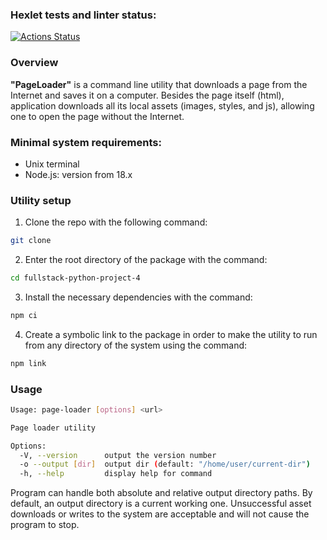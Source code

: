 ### Hexlet tests and linter status:
[![Actions Status](https://github.com/zhukata/fullstack-python-project-4/actions/workflows/hexlet-check.yml/badge.svg)](https://github.com/zhukata/fullstack-python-project-4/actions)

### Overview

**"PageLoader"** is a command line utility that downloads a page from the Internet and saves it on a computer. Besides the page itself (html), application downloads all its local assets (images, styles, and js), allowing one to open the page without the Internet.

### Minimal system requirements:
- Unix terminal
- Node.js: version from 18.x

### Utility setup
1. Clone the repo with the following command:
```bash
git clone 
```
2. Enter the root directory of the package with the command:
```bash
cd fullstack-python-project-4
```
3. Install the necessary dependencies with the command:
```bash
npm ci
```
4. Create a symbolic link to the package in order to make the utility to run from any directory of the system using the command: 
```bash
npm link
```

### Usage
```bash
Usage: page-loader [options] <url>

Page loader utility

Options:
  -V, --version      output the version number
  -o --output [dir]  output dir (default: "/home/user/current-dir")
  -h, --help         display help for command
```
Program can handle both absolute and relative output directory paths. By default, an output directory is a current working one. 
Unsuccessful asset downloads or writes to the system are acceptable and will not cause the program to stop.